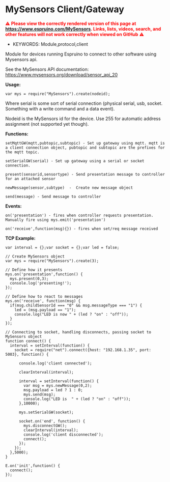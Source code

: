<!--- Copyright (c) 2016 Steven Lazidis. See the file LICENSE for copying permission. -->
MySensors Client/Gateway
=====================

<span style="color:red">:warning: **Please view the correctly rendered version of this page at https://www.espruino.com/MySensors. Links, lists, videos, search, and other features will not work correctly when viewed on GitHub** :warning:</span>

* KEYWORDS: Module,protocol,client

Module for devices running Espruino to connect to other software using Mysensors api.

See the MySensors API documentation: https://www.mysensors.org/download/sensor_api_20

**Usage:**
~~~~
var mys = require("MySensors").create(nodeid);
~~~~
Where serial is some sort of serial connection (physical serial, usb, socket. Something with a write command and a data event).

Nodeid is the MySensors id for the device. Use 255 for automatic address assignment (not supported yet though).

**Functions:**
~~~~
setMqttGW(mqtt,pubtopic,subtopic) - Set up gateway using mqtt. mqtt is a client connection object, pubtopic and subtopic are the prefixes for the mqtt topic.

setSerialGW(serial) - Set up gateway using a serial or socket connection.

present(sensorid,sensortype) - Send presentation message to controller for an attached sensor

newMessage(sensor,subtype)  -  Create new message object

send(message) - Send message to controller
~~~~
**Events:**
~~~~
on('presentation') - fires when controller requests presentation. Manually fire using mys.emit('presentation')

on('receive',function(msg){}) - fires when set/req message received
~~~~

**TCP Example:**
~~~~
var interval = {};var socket = {};var led = false;

// Create MySensors object
var mys = require("MySensors").create(3);

// Define how it presents
mys.on('presentation',function() {
  mys.present(0,3);
  console.log('presenting!');
});

// Define how to react to messages
mys.on('receive', function(msg) {
  if(msg.childSensorId === "0" && msg.messageType === "1") {
    led = (msg.payload == "1");
    console.log("LED is now " + (led ? "on" : "off"));
  }
});

// Connecting to socket, handling disconnects, passing socket to MySensors object
function connect() {
  interval = setInterval(function() {
    socket = require("net").connect({host: "192.168.1.35", port: 5003}, function() {

      console.log('client connected');

      clearInterval(interval);

      interval = setInterval(function() {
        var msg = mys.newMessage(0,2);
        msg.payload = led ? 1 : 0;
        mys.send(msg);
        console.log("LED is  " + (led ? "on" : "off"));
      },10000);

      mys.setSerialGW(socket);

      socket.on('end', function() {
        mys.disconnectGW();
        clearInterval(interval);
        console.log('client disconnected');
        connect();
      });
    });
  },5000);
}

E.on('init',function() {
  connect();
});
~~~~
